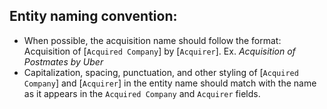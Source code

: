 ## Entity naming convention:

- When possible, the acquisition name should follow the format: Acquisition of [`Acquired Company`] by [`Acquirer`].  Ex. *Acquisition of Postmates by Uber*
- Capitalization, spacing, punctuation, and other styling of [`Acquired Company`] and [`Acquirer`] in the entity name should match with the name as it appears in the `Acquired Company` and `Acquirer` fields.
